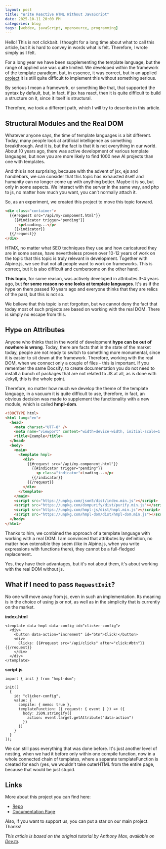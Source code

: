 ```yaml
---
layout: post
title: "Write Reactive HTML Without JavaScript"
date: 2025-10-11 20:00 PM
categories: blog
tags: [webdev, javaScript, opensource, programming]
---
```



Hello! This is not clickbait. I thought for a long time about what to call this article, but it is hard to convey in words what is felt. Therefore, I wrote simply as I felt.

For a long year we have been supplementing the template language, but the range of applied use was quite limited. We developed within the framework of the template paradigm, but, in essence, it was correct, but in an applied  [project](https://github.com/hmpl-language/hmpl-dom)  it is still quite difficult to implement this without something serious.

By serious I mean a framework, or something like that, that supported the syntax by default, but, in fact, if jsx has react, then it is quite difficult to build a structure on it, since it itself is structural.

Therefore, we took a different path, which I will try to describe in this article.

##  Structural Modules and the Real DOM

Whatever anyone says, the time of template languages ​​is a bit different. Today, many people look at artificial intelligence as something breakthrough. And it is, but the fact is that it is not everything in our world. About 10 years ago, there was active development of various template languages, but now you are more likely to find 1000 new AI projects than one with templates.

And this is not surprising, because with the advent of jsx, ejs and handlebars, we can consider that this topic has exhausted itself and humanity can no longer come up with anything better. Maybe it is so, but only in some aspects. We interact with the server in the same way, and php to js, ​​no matter how much you want, you can’t normally attach it.

So, as an experiment, we created this project to move this topic forward.

```html
<div class="container">
  {{#request src="/api/my-component.html"}}
    {{#indicator trigger="pending"}}
      <p>Loading...</p>
    {{/indicator}}
  {{/request}}
</div>
```
HTMX, no matter what SEO techniques they use and how caricatured they are in some sense, have nevertheless proven over 10-12 years of work on the topic that this topic is truly relevant in development. Together with Alpine.js, we see that not all people want to work on frameworks. This is correct, but it is also difficult and cumbersome on the other hand.

**This topic**, for some reason, was actively developed in attributes 3-4 years ago, but  **for some reason no one looks at template languages**. It's as if the hype on them passed 10 years ago and everyone thinks that they are relics of the past, but this is not so.

We believe that this topic is not forgotten, but we cannot deny the fact that today most of such projects are based on working with the real DOM. There is simply no escape from this.

## Hype on Attributes

Anyone who thinks that in the world of development  **hype can be out of nowhere is wrong**. Today, there are facts that in the state of the market today, people are not ready to switch to something more monumental, since it is easier to sit down at the framework. Therefore, working with the real DOM, when we connect only a couple of files - this is important. If you remember the same Docsify, to create documentation you do not need to install a bunch of packages that are not related to JS at all, as is done with Jekyll, this is the whole point.

Therefore, no matter how much we develop the theme of the template language, in a vacuum it is quite difficult to use, therefore, in fact, an obvious decision was made to supplement the functionality with a new module, which is called  **hmpl-dom**.

```html
<!DOCTYPE html>
<html lang="en">
  <head>
    <meta charset="UTF-8" />
    <meta name="viewport" content="width=device-width, initial-scale=1.0" />
    <title>Example</title>
  </head>
  <body>
    <main>
      <template hmpl>
        <div>
          {{#request src="/api/my-component.html"}}
            {{#indicator trigger="pending"}}
              <p class="indicator">Loading...</p>
            {{/indicator}}
          {{/request}}
        </div>
      </template>
    </main>
    <script src="https://unpkg.com/json5/dist/index.min.js"></script>
    <script src="https://unpkg.com/dompurify/dist/purify.min.js"></script>
    <script src="https://unpkg.com/hmpl-js/dist/hmpl.min.js"></script>
    <script src="https://unpkg.com/hmpl-dom/dist/hmpl-dom.min.js"></script>
  </body>
</html>
```

Thanks to him, we combined the approach of a template language with working with a real DOM. I am convinced that attributes by definition, no matter how extensible they seem (like in Alpine.js, when you write expressions with functions there), they cannot be a full-fledged replacement.

Yes, they have their advantages, but it's not about them, it's about working with the real DOM without js.

## What if I need to pass  `RequestInit`?

No one will move away from js, even in such an implementation. Its meaning is in the choice of using js or not, as well as in the simplicity that is currently on the market.

**index.html**

```
<template data-hmpl data-config-id="clicker-config">
  <div>
    <button data-action="increment" id="btn">Click!</button>
    <div>
      Clicks: {{#request src="/api/clicks" after="click:#btn"}}{{/request}}
    </div>
  </div>
</template>
```
**script.js**  

```
import { init } from "hmpl-dom";

init([
  {
    id: "clicker-config",
    value: {
      compile: { memo: true },
      templateFunction: ({ request: { event } }) => ({
        body: JSON.stringify({
          action: event.target.getAttribute("data-action")
        })
      })
    }
  }
]);
```
We can still pass everything that was done before. It's just another level of nesting, when we had it before only within one compile function, now in a whole connected chain of templates, where a separate templateFunction is created for each (yes, we wouldn't take outerHTML from the entire page, because that would be just stupid.

## Links
More about this project you can find here:

-   [Repo](https://github.com/hmpl-language/hmpl-dom)
-   [Documentation Page](https://hmpl-lang.dev/dom.html)

Also, if you want to support us, you can put a star on our main project. Thanks!

*This article is based on the original tutorial by Anthony Max, available on [Dev.to](https://dev.to/hmpljs/hmpl-dom-v001-release-the-most-important-module-4783).*